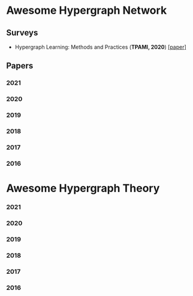 # Awesome Hypergraph Network

## Surveys
- <a name="todo"></a> Hypergraph Learning: Methods and Practices (**TPAMI, 2020**) [[paper]](https://ieeexplore.ieee.org/abstract/document/9264674) 
## Papers

### 2021

### 2020

### 2019

### 2018

### 2017

### 2016

# Awesome Hypergraph Theory

### 2021

### 2020

### 2019

### 2018

### 2017

### 2016
